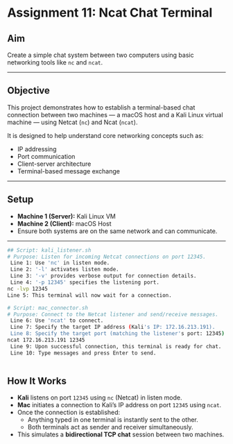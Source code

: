 # Assignment 11: Ncat Chat Terminal

## Aim
Create a simple chat system between two computers using basic networking tools like `nc` and `ncat`.

---

## Objective

This project demonstrates how to establish a terminal-based chat connection between two machines — a macOS host and a Kali Linux virtual machine — using Netcat (`nc`) and Ncat (`ncat`).  

It is designed to help understand core networking concepts such as:
- IP addressing  
- Port communication  
- Client-server architecture  
- Terminal-based message exchange  

---

## Setup

- **Machine 1 (Server):** Kali Linux VM  
- **Machine 2 (Client):** macOS Host  
- Ensure both systems are on the same network and can communicate.

---
``` bash
## Script: kali_listener.sh
# Purpose: Listen for incoming Netcat connections on port 12345.
 Line 1: Use 'nc' in listen mode.
 Line 2: '-l' activates listen mode.
 Line 3: '-v' provides verbose output for connection details.
 Line 4: '-p 12345' specifies the listening port.
nc -lvp 12345
Line 5: This terminal will now wait for a connection.

# Script: mac_connector.sh
# Purpose: Connect to the Netcat listener and send/receive messages.
 Line 6: Use 'ncat' to connect.
 Line 7: Specify the target IP address (Kali's IP: 172.16.213.191).
 Line 8: Specify the target port (matching the listener's port: 12345).
ncat 172.16.213.191 12345
 Line 9: Upon successful connection, this terminal is ready for chat.
 Line 10: Type messages and press Enter to send.
 
```
## How It Works

- **Kali** listens on port `12345` using `nc` (Netcat) in listen mode.
- **Mac** initiates a connection to Kali’s IP address on port `12345` using `ncat`.
- Once the connection is established:
  - Anything typed in one terminal is instantly sent to the other.
  - Both terminals act as sender and receiver simultaneously.
- This simulates a **bidirectional TCP chat** session between two machines.

